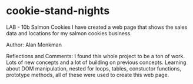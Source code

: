 # cookie-stand-nights

LAB - 10b
Salmon Cookies
I have created a web page that shows the sales data and locations for my salmon cookies business.

Author: Alan Monkman

Reflections and Comments:
I found this whole project to be a ton of work. Lots of new concepts and a lot of building on previous concepts. Learning about DOM manipulation, nested for loops, tables, constuctor functions, prototype methods, all of these were used to create this web page. 